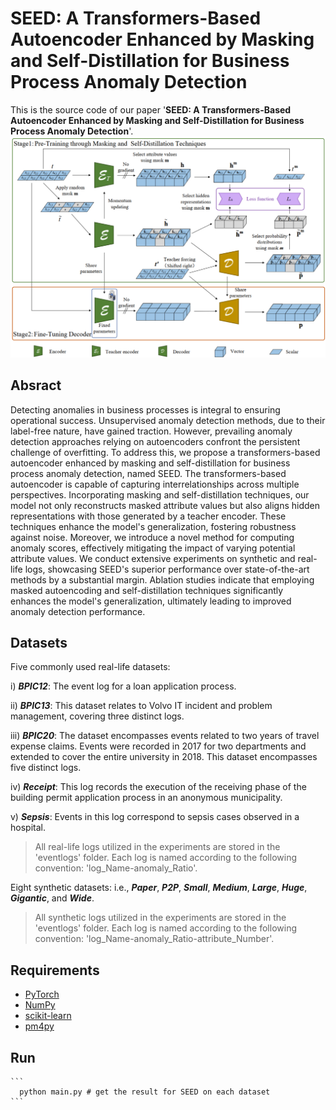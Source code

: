 # SEED: A Transformers-Based Autoencoder Enhanced by Masking and Self-Distillation for Business Process Anomaly Detection
This is the source code of our paper '**SEED: A Transformers-Based Autoencoder Enhanced by Masking and Self-Distillation for Business Process Anomaly Detection**'.
![model](architecture.png)

## Absract
Detecting anomalies in business processes is integral to ensuring operational success. Unsupervised anomaly detection methods, due to their label-free nature, have gained traction. However, prevailing anomaly detection approaches relying on autoencoders confront the persistent challenge of overfitting. To address this, we propose a transformers-based autoencoder enhanced by masking and self-distillation for business process anomaly detection, named SEED. The transformers-based autoencoder is capable of capturing interrelationships across multiple perspectives. Incorporating masking and self-distillation techniques, our model not only reconstructs masked attribute values but also aligns hidden representations with those generated by a teacher encoder. These techniques enhance the model's generalization, fostering robustness against noise.
Moreover, we introduce a novel method for computing anomaly scores, effectively mitigating the impact of varying potential attribute values. 
We conduct extensive experiments on synthetic and real-life logs, showcasing SEED's superior performance over state-of-the-art methods by a substantial margin. Ablation studies indicate that employing masked autoencoding and self-distillation techniques significantly enhances the model's generalization, ultimately leading to improved anomaly detection performance.

## Datasets
Five commonly used real-life datasets:

i) _**BPIC12**_: The event log for a loan application process.

ii) _**BPIC13**_: This dataset relates to Volvo IT incident and problem management, covering three distinct logs.

iii) _**BPIC20**_: The dataset encompasses events related to two years of travel expense claims. Events were recorded in 2017 for two departments and extended to cover the entire university in 2018. This dataset encompasses five distinct logs.

iv) _**Receipt**_: This log records the execution of the receiving phase of the building permit application process in an anonymous municipality.

v) _**Sepsis**_: Events in this log correspond to sepsis cases observed in a hospital.

>All real-life logs utilized in the experiments are stored in the 'eventlogs' folder. Each log is named according to the following convention: 'log_Name-anomaly_Ratio'.

Eight synthetic datasets: i.e., **_Paper_**,  _**P2P**_, **_Small_**, **_Medium_**, **_Large_**, **_Huge_**, **_Gigantic_**, and **_Wide_**.

>All synthetic logs utilized in the experiments are stored in the 'eventlogs' folder. Each log is named according to the following convention: 'log_Name-anomaly_Ratio-attribute_Number'.

## Requirements
- [PyTorch](https://pytorch.org)
- [NumPy](https://numpy.org)
- [scikit-learn](https://scikit-learn.org)
- [pm4py](https://pm4py.fit.fraunhofer.de/)


## Run
    ```
      python main.py # get the result for SEED on each dataset
    ```
